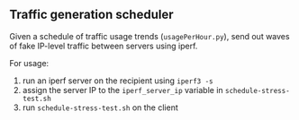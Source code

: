 ## Traffic generation scheduler
Given a schedule of traffic usage trends (`usagePerHour.py`),
send out waves of fake IP-level traffic between servers using iperf.

For usage:
1. run an iperf server on the recipient using `iperf3 -s`
2. assign the server IP to the `iperf_server_ip` variable in `schedule-stress-test.sh`
3. run `schedule-stress-test.sh` on the client